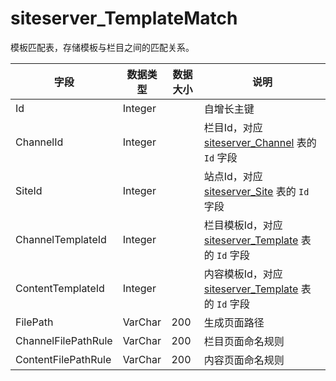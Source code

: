 # siteserver_TemplateMatch

模板匹配表，存储模板与栏目之间的匹配关系。

字段 | 数据类型 | 数据大小 | 说明
------ | ------ | ------ | ------
Id | Integer | | 自增长主键
ChannelId | Integer | | 栏目Id，对应 [siteserver_Channel](siteserver_Channel.md) 表的 `Id` 字段
SiteId | Integer | | 站点Id，对应 [siteserver_Site](siteserver_Site.md) 表的 `Id` 字段
ChannelTemplateId | Integer | | 栏目模板Id，对应 [siteserver_Template](siteserver_Template.md) 表的 `Id` 字段
ContentTemplateId | Integer | | 内容模板Id，对应 [siteserver_Template](siteserver_Template.md) 表的 `Id` 字段
FilePath | VarChar | 200 | 生成页面路径
ChannelFilePathRule | VarChar | 200 | 栏目页面命名规则
ContentFilePathRule | VarChar | 200 | 内容页面命名规则